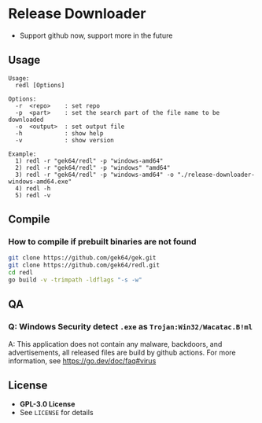 # Release Downloader

- Support github now, support more in the future

## Usage
```
Usage:
  redl [Options]

Options:
  -r  <repo>    : set repo
  -p  <part>    : set the search part of the file name to be downloaded
  -o  <output>  : set output file
  -h            : show help
  -v            : show version

Example:
  1) redl -r "gek64/redl" -p "windows-amd64"
  2) redl -r "gek64/redl" -p "windows" "amd64"
  3) redl -r "gek64/redl" -p "windows-amd64" -o "./release-downloader-windows-amd64.exe"
  4) redl -h
  5) redl -v
```

## Compile
### How to compile if prebuilt binaries are not found
```sh
git clone https://github.com/gek64/gek.git
git clone https://github.com/gek64/redl.git
cd redl
go build -v -trimpath -ldflags "-s -w"
```

## QA
### Q: Windows Security detect `.exe` as `Trojan:Win32/Wacatac.B!ml`
A: This application does not contain any malware, backdoors, and advertisements, all released files are build by github actions. For more information, see https://go.dev/doc/faq#virus

## License
- **GPL-3.0 License**
- See `LICENSE` for details
